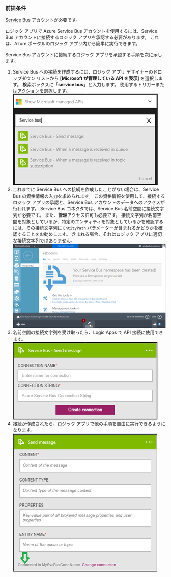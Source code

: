 ### <a name="prerequisites"></a>前提条件
[Service Bus](https://azure.microsoft.com/services/service-bus/) アカウントが必要です。  

ロジック アプリで Azure Service Bus アカウントを使用するには、Service Bus アカウントに接続するロジック アプリを承認する必要があります。 これは、Azure ポータルのロジック アプリ内から簡単に実行できます。  

Service Bus アカウントに接続するロジック アプリを承認する手順を次に示します。  

1. Service Bus への接続を作成するには、ロジック アプリ デザイナーのドロップダウン リストから **[Microsoft が管理している API を表示]** を選択します。 検索ボックスに「**service bus**」と入力します。 使用するトリガーまたはアクションを選択します。  
    ![Service Bus の接続イメージ 1](./media/connectors-create-api-servicebus/servicebus-1.png)  
2. これまでに Service Bus への接続を作成したことがない場合は、Service Bus の資格情報の入力を求められます。 この資格情報を使用して、接続するロジック アプリの承認と、Service Bus アカウントのデータへのアクセスが行われます。 Service Bus コネクタでは、Service Bus 名前空間に接続文字列が必要です。 また、**管理**アクセス許可も必要です。 接続文字列が名前空間を対象としているか、特定のエンティティを対象としているかを確認するには、その接続文字列に `EntityPath` パラメーターが含まれるかどうかを確認することをお勧めします。 含まれる場合、それはロジック アプリに適切な接続文字列ではありません。  
    ![Service Bus の接続文字列](./media/connectors-create-api-servicebus/connectionstring.png)
3. 名前空間の接続文字列を受け取ったら、Logic Apps で API 接続に使用できます。  
    ![Service Bus の接続イメージ 2](./media/connectors-create-api-servicebus/servicebus-2.png)  
4. 接続が作成されたら、ロジック アプリで他の手順を自由に実行できるようになります。  
    ![Service Bus の接続イメージ 3](./media/connectors-create-api-servicebus/servicebus-3.png)   

